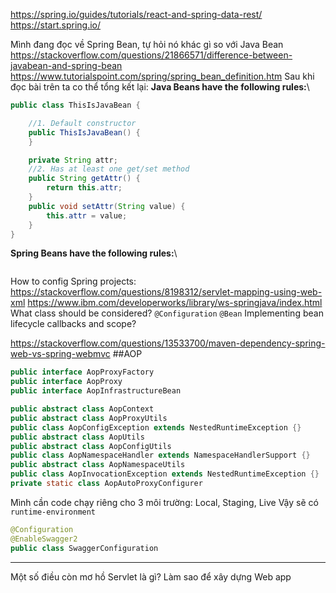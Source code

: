 https://spring.io/guides/tutorials/react-and-spring-data-rest/
https://start.spring.io/

Mình đang đọc về Spring Bean, tự hỏi nó khác gì so với Java Bean \
https://stackoverflow.com/questions/21866571/difference-between-javabean-and-spring-bean
https://www.tutorialspoint.com/spring/spring_bean_definition.htm
Sau khi đọc bài trên ta co thể tổng kết lại:
**Java Beans have the following rules:**\
```java
public class ThisIsJavaBean {

    //1. Default constructor
    public ThisIsJavaBean() {
    }

    private String attr;
    //2. Has at least one get/set method
    public String getAttr() {
        return this.attr;
    }
    public void setAttr(String value) {
        this.attr = value;
    }
}
```

**Spring Beans have the following rules:**\
```java

```
How to config Spring projects: \
https://stackoverflow.com/questions/8198312/servlet-mapping-using-web-xml
https://www.ibm.com/developerworks/library/ws-springjava/index.html
What class should be considered?
`@Configuration`
`@Bean`
Implementing bean lifecycle callbacks and scope?


https://stackoverflow.com/questions/13533700/maven-dependency-spring-web-vs-spring-webmvc
##AOP

```java
public interface AopProxyFactory
public interface AopProxy
public interface AopInfrastructureBean

public abstract class AopContext
public abstract class AopProxyUtils
public class AopConfigException extends NestedRuntimeException {}
public abstract class AopUtils
public abstract class AopConfigUtils
public class AopNamespaceHandler extends NamespaceHandlerSupport {}
public abstract class AopNamespaceUtils
public class AopInvocationException extends NestedRuntimeException {}
private static class AopAutoProxyConfigurer
```


Mình cần code chạy riêng cho 3 môi trường: Local, Staging, Live
Vậy sẽ có `runtime-environment`


```java
@Configuration
@EnableSwagger2
public class SwaggerConfiguration
```

-------------------
Một số điều còn mơ hồ
Servlet là gì?
Làm sao để xây dựng Web app
